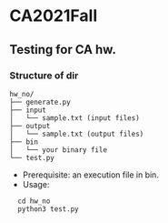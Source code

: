 # CA2021Fall

## Testing for CA hw.
### Structure of dir
```
hw_no/
├── generate.py
├── input
│   └── sample.txt (input files)
├── output
│   └── sample.txt (output files)
├── bin
│   └── your binary file
└── test.py
```
- Prerequisite: an execution file in bin.
- Usage:
```
  cd hw_no
  python3 test.py
```
